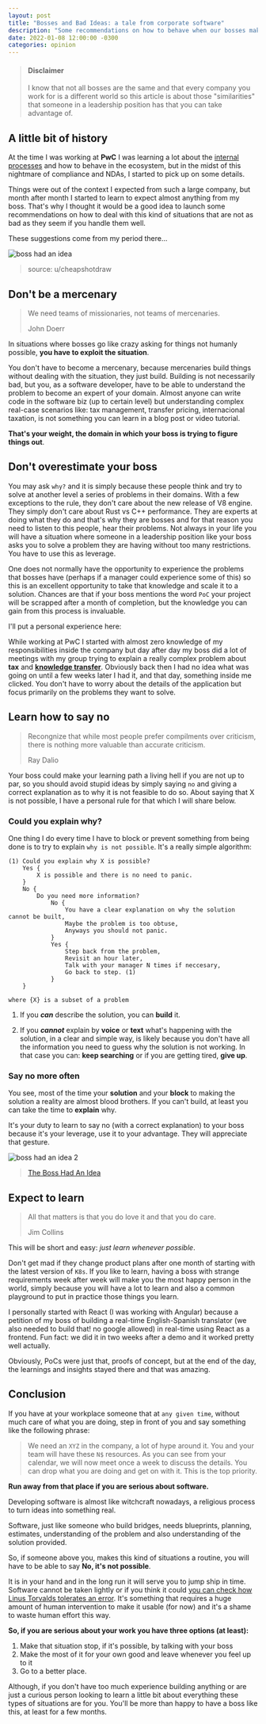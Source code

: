 ```yaml
---
layout: post
title: "Bosses and Bad Ideas: a tale from corporate software"
description: "Some recommendations on how to behave when our bosses make bad decisions and also how to take advantage of them for your long-term career."
date: 2022-01-08 12:00:00 -0300
categories: opinion
---
```


> #### Disclaimer
>
> I know that not all bosses are the same and that every company you work for is a different world so this article is about those "similarities" that someone in a leadership position has that you can take advantage of.

## A little bit of history

At the time I was working at **PwC** I was learning a lot about the [internal processes](https://www.investopedia.com/terms/b/bureaucracy.asp) and how to behave in the ecosystem, but in the midst of this nightmare of compliance and NDAs, I started to pick up on some details.

Things were out of the context I expected from such a large company, but month after month I started to learn to expect almost anything from my boss. That's why I thought it would be a good idea to launch some recommendations on how to deal with this kind of situations that are not as bad as they seem if you handle them well.

These suggestions come from my period there...

![boss had an idea](https://blog.ignaciobrasca.com/img/posts/pic-1.png)

> source: u/cheapshotdraw

## Don't be a mercenary

> We need teams of missionaries, not teams of mercenaries.
>
> John Doerr

In situations where bosses go like crazy asking for things not humanly possible, **you have to exploit the situation**.

You don't have to become a mercenary, because mercenaries build things without dealing with the situation, they just build. Building is not necessarily bad, but you, as a software developer, have to be able to understand the problem to become an expert of your domain. Almost anyone can write code in the software biz (up to certain level) but understanding complex real-case scenarios like: tax management, transfer pricing, internacional taxation, is not something you can learn in a blog post or video tutorial.

**That's your weight, the domain in which your boss is trying to figure things out**.

## Don't overestimate your boss

You may ask `why?` and it is simply because these people think and try to solve at another level a series of problems in their domains. With a few exceptions to the rule, they don't care about the new release of V8 engine. They simply don't care about Rust vs C++ performance. They are experts at doing what they do and that's why they are bosses and for that reason you need to listen to this people, hear their problems. Not always in your life you will have a situation where someone in a leadership position like your boss asks you to solve a problem they are having without too many restrictions. You have to use this as leverage.

One does not normally have the opportunity to experience the problems that bosses have (perhaps if a manager could experience some of this) so this is an excellent opportunity to take that knowledge and scale it to a solution. Chances are that if your boss mentions the word `PoC` your project will be scrapped after a month of completion, but the knowledge you can gain from this process is invaluable.

I'll put a personal experience here:

While working at PwC I started with almost zero knowledge of my responsibilities inside the company but day after day my boss did a lot of meetings with my group trying to explain a really complex problem about **tax** and **[knowledge transfer](https://en.wikipedia.org/wiki/Knowledge_transfer)**. Obviously back then I had no idea what was going on until a few weeks later I had it, and that day, something inside me clicked. You don't have to worry about the details of the application but focus primarily on the problems they want to solve.

## Learn how to say no

> Recongnize that while most people prefer compilments over criticism,
> there is nothing more valuable than accurate criticism.
>
> Ray Dalio

Your boss could make your learning path a living hell if you are not up to par, so you should avoid stupid ideas by simply saying `no` and giving a correct explanation as to why it is not feasible to do so. About saying that X is not possible, I have a personal rule for that which I will share below.

### Could you explain why?

One thing I do every time I have to block or prevent something from being done is to try to explain `why is not possible`. It's a really simple algorithm:

```
(1) Could you explain why X is possible?
    Yes {
        X is possible and there is no need to panic.
    }
    No {
        Do you need more information?
            No {
                You have a clear explanation on why the solution cannot be built,
                Maybe the problem is too obtuse,
                Anyways you should not panic.
            }
            Yes {
                Step back from the problem,
                Revisit an hour later,
                Talk with your manager N times if neccesary,
                Go back to step. (1)
            }
    }

where {X} is a subset of a problem
```

1. If you **_can_** describe the solution, you can **build** it.

2. If you **_cannot_** explain by **voice** or **text** what's happening with the solution, in a clear and simple way, is likely because you don't have all the information you need to guess why the solution is not working. In that case you can: **keep searching** or if you are getting tired, **give up**.

### Say no more often

You see, most of the time your **solution** and your **block** to making the solution a reality are almost blood brothers. If you can't build, at least you can take the time to **explain** why.

It's your duty to learn to say no (with a correct explanation) to your boss because it's your leverage, use it to your advantage. They will appreciate that gesture.

![boss had an idea 2](https://blog.ignaciobrasca.com/img/posts/pic-2.png)

> [The Boss Had An Idea](https://dilbert.com/strip/2021-02-06)

## Expect to learn

> All that matters is that you do love it and that you do care.
>
> Jim Collins

This will be short and easy: _just learn whenever possible_.

Don't get mad if they change product plans after one month of starting with the latest version of `K8s`. If you like to learn, having a boss with strange requirements week after week will make you the most happy person in the world, simply because you will have a lot to learn and also a common playground to put in practice those things you learn.

I personally started with React (I was working with Angular) because a petition of my boss of building a real-time English-Spanish translator (we also needed to build that! no google allowed) in real-time using React as a frontend. Fun fact: we did it in two weeks after a demo and it worked pretty well actually.

Obviously, PoCs were just that, proofs of concept, but at the end of the day, the learnings and insights stayed there and that was amazing.

## Conclusion

If you have at your workplace someone that at `any given time`, without much care of what you are doing, step in front of you and say something like the following phrase:

> We need an `XYZ` in the company, a lot of hype around it. You and your team will have these `N$` resources. As you can see from your calendar, we will now meet once a week to discuss the details. You can drop what you are doing and get on with it. This is the top priority.

**Run away from that place if you are serious about software.**

Developing software is almost like witchcraft nowadays, a religious process to turn ideas into something real.

Software, just like someone who build bridges, needs blueprints, planning, estimates, understanding of the problem and also understanding of the solution provided.

So, if someone above you, makes this kind of situations a routine, you will have to be able to say **No, it's not possible**.

It is in your hand and in the long run it will serve you to jump ship in time. Software cannot be taken lightly or if you think it could [you can check how Linus Torvalds tolerates an error](https://lkml.org/lkml/2012/12/23/75). It's something that requires a huge amount of human intervention to make it usable (for now) and it's a shame to waste human effort this way.

**So, if you are serious about your work you have three options (at least):**

1. Make that situation stop, if it's possible, by talking with your boss
2. Make the most of it for your own good and leave whenever you feel up to it
3. Go to a better place.

Although, if you don't have too much experience building anything or are just a curious person looking to learn a little bit about everything these types of situations are for you. You'll be more than happy to have a boss like this, at least for a few months.
